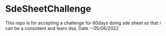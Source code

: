 # SdeSheetChallenge

This repo is for accepting a challenge for 60days doing sde sheet so that i can be a consistent and learn dsa.
Date --05/06/2022
